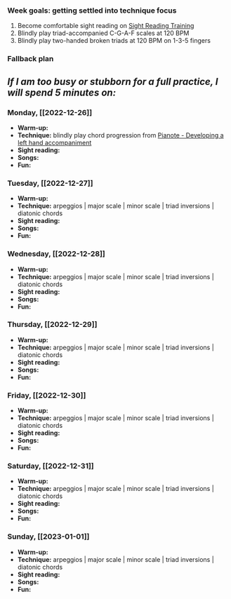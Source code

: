 ---
---
### Week goals: getting settled into technique focus
1. Become comfortable sight reading on [Sight Reading Training](https://sightreading.training/)
2. Blindly play triad-accompanied C-G-A-F scales at 120 BPM
3. Blindly play two-handed broken triads at 120 BPM on 1-3-5 fingers

### Fallback plan
*If I am too busy or stubborn for a full practice, I will spend 5 minutes on:*
- 

### Monday, [[2022-12-26]]
- **Warm-up:** 
- **Technique:** blindly play chord progression from [Pianote - Developing a left hand accompaniment](https://www.musora.com/pianote/method/pianote-method/276693/getting-started-on-the-piano/276694/welcome-to-the-keyboard/276703/developing-a-left-hand-accompaniment/276728)
- **Sight reading:** 
- **Songs:** 
- **Fun:** 

### Tuesday, [[2022-12-27]]
- **Warm-up:** 
- **Technique:** arpeggios | major scale | minor scale | triad inversions | diatonic chords
- **Sight reading:** 
- **Songs:** 
- **Fun:** 

### Wednesday, [[2022-12-28]]
- **Warm-up:** 
- **Technique:** arpeggios | major scale | minor scale | triad inversions | diatonic chords
- **Sight reading:** 
- **Songs:** 
- **Fun:** 

### Thursday, [[2022-12-29]]
- **Warm-up:** 
- **Technique:** arpeggios | major scale | minor scale | triad inversions | diatonic chords
- **Sight reading:** 
- **Songs:** 
- **Fun:** 

### Friday, [[2022-12-30]]
- **Warm-up:** 
- **Technique:** arpeggios | major scale | minor scale | triad inversions | diatonic chords
- **Sight reading:** 
- **Songs:** 
- **Fun:** 

### Saturday, [[2022-12-31]]
- **Warm-up:** 
- **Technique:** arpeggios | major scale | minor scale | triad inversions | diatonic chords
- **Sight reading:** 
- **Songs:** 
- **Fun:** 

### Sunday, [[2023-01-01]]
- **Warm-up:** 
- **Technique:** arpeggios | major scale | minor scale | triad inversions | diatonic chords
- **Sight reading:** 
- **Songs:** 
- **Fun:** 